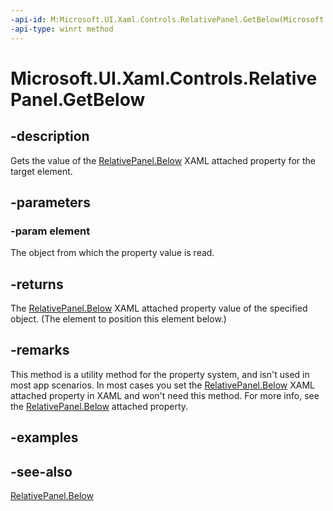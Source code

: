 ```yaml
---
-api-id: M:Microsoft.UI.Xaml.Controls.RelativePanel.GetBelow(Microsoft.UI.Xaml.UIElement)
-api-type: winrt method
---
```


<!-- Method syntax
public object GetBelow(Windows.UI.Xaml.UIElement element)
-->

# Microsoft.UI.Xaml.Controls.RelativePanel.GetBelow

## -description
Gets the value of the [RelativePanel.Below](/uwp/api/microsoft.ui.xaml.controls.relativepanel#xaml-attached-properties) XAML attached property for the target element.

## -parameters
### -param element
The object from which the property value is read.

## -returns
The [RelativePanel.Below](/uwp/api/microsoft.ui.xaml.controls.relativepanel#xaml-attached-properties) XAML attached property value of the specified object. (The element to position this element below.)

## -remarks
This method is a utility method for the property system, and isn't used in most app scenarios. In most cases you set the [RelativePanel.Below](/uwp/api/microsoft.ui.xaml.controls.relativepanel#xaml-attached-properties) XAML attached property in XAML and won't need this method. For more info, see the [RelativePanel.Below](/uwp/api/microsoft.ui.xaml.controls.relativepanel#xaml-attached-properties) attached property.

## -examples

## -see-also
[RelativePanel.Below](/uwp/api/microsoft.ui.xaml.controls.relativepanel#xaml-attached-properties)
